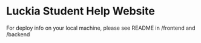 # Luckia Student Help Website
For deploy info on your local machine, please see README in /frontend and /backend
